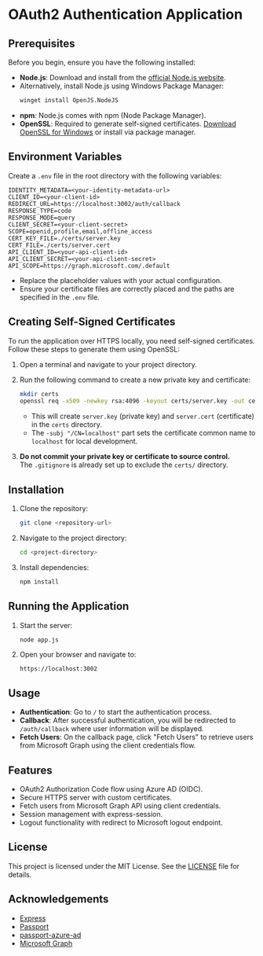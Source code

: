 # OAuth2 Authentication Application

## Prerequisites

Before you begin, ensure you have the following installed:

- **Node.js**: Download and install from the [official Node.js website](https://nodejs.org/).
- Alternatively, install Node.js using Windows Package Manager:
    ```bash
    winget install OpenJS.NodeJS
    ```
- **npm**: Node.js comes with npm (Node Package Manager).
- **OpenSSL**: Required to generate self-signed certificates. [Download OpenSSL for Windows](https://slproweb.com/products/Win32OpenSSL.html) or install via package manager.

## Environment Variables

Create a `.env` file in the root directory with the following variables:

```plaintext
IDENTITY_METADATA=<your-identity-metadata-url>
CLIENT_ID=<your-client-id>
REDIRECT_URL=https://localhost:3002/auth/callback
RESPONSE_TYPE=code
RESPONSE_MODE=query
CLIENT_SECRET=<your-client-secret>
SCOPE=openid,profile,email,offline_access
CERT_KEY_FILE=./certs/server.key
CERT_FILE=./certs/server.cert
API_CLIENT_ID=<your-api-client-id>
API_CLIENT_SECRET=<your-api-client-secret>
API_SCOPE=https://graph.microsoft.com/.default
```

- Replace the placeholder values with your actual configuration.
- Ensure your certificate files are correctly placed and the paths are specified in the `.env` file.

## Creating Self-Signed Certificates

To run the application over HTTPS locally, you need self-signed certificates.  
Follow these steps to generate them using OpenSSL:

1. Open a terminal and navigate to your project directory.
2. Run the following command to create a new private key and certificate:

    ```bash
    mkdir certs
    openssl req -x509 -newkey rsa:4096 -keyout certs/server.key -out certs/server.cert -days 365 -nodes -subj "/CN=localhost"
    ```

    - This will create `server.key` (private key) and `server.cert` (certificate) in the `certs` directory.
    - The `-subj "/CN=localhost"` part sets the certificate common name to `localhost` for local development.

3. **Do not commit your private key or certificate to source control.**  
   The `.gitignore` is already set up to exclude the `certs/` directory.

## Installation

1. Clone the repository:
    ```bash
    git clone <repository-url>
    ```

2. Navigate to the project directory:
    ```bash
    cd <project-directory>
    ```

3. Install dependencies:
    ```bash
    npm install
    ```

## Running the Application

1. Start the server:
    ```bash
    node app.js
    ```

2. Open your browser and navigate to:
    ```
    https://localhost:3002
    ```

## Usage

- **Authentication**: Go to `/` to start the authentication process.
- **Callback**: After successful authentication, you will be redirected to `/auth/callback` where user information will be displayed.
- **Fetch Users**: On the callback page, click "Fetch Users" to retrieve users from Microsoft Graph using the client credentials flow.

## Features

- OAuth2 Authorization Code flow using Azure AD (OIDC).
- Secure HTTPS server with custom certificates.
- Fetch users from Microsoft Graph API using client credentials.
- Session management with express-session.
- Logout functionality with redirect to Microsoft logout endpoint.

## License

This project is licensed under the MIT License. See the [LICENSE](LICENSE) file for details.

## Acknowledgements

- [Express](https://expressjs.com/)
- [Passport](http://www.passportjs.org/)
- [passport-azure-ad](https://www.npmjs.com/package/passport-azure-ad)
- [Microsoft Graph](https://docs.microsoft.com/en-us/graph/overview)